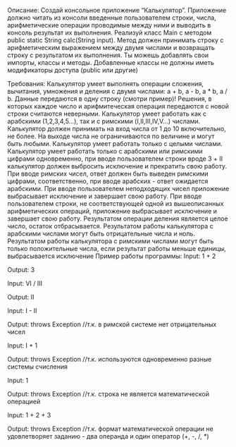 Описание:
Создай консольное приложение “Калькулятор”. 
Приложение должно читать из консоли введенные пользователем строки, числа,
арифметические операции проводимые между ними и выводить в консоль результат их выполнения.
Реализуй класс Main с методом public static String calc(String input).
Метод должен принимать строку с арифметическим выражением между двумя числами
и возвращать строку с результатом их выполнения. Ты можешь добавлять свои импорты, классы и методы.
Добавленные классы не должны иметь модификаторы доступа (public или другие)

Требования:
Калькулятор умеет выполнять операции сложения, вычитания, умножения и деления с двумя числами: a + b, a - b, a * b, a / b. 
Данные передаются в одну строку (смотри пример)! Решения, в которых каждое число и арифмитеческая операция передаются 
с новой строки считаются неверными.
Калькулятор умеет работать как с арабскими (1,2,3,4,5…), так и с римскими (I,II,III,IV,V…) числами.
Калькулятор должен принимать на вход числа от 1 до 10 включительно, не более. На выходе числа не ограничиваются 
по величине и могут быть любыми.
Калькулятор умеет работать только с целыми числами.
Калькулятор умеет работать только с арабскими или римскими цифрами одновременно, 
при вводе пользователем строки вроде 3 + II калькулятор должен выбросить исключение и прекратить свою работу.
При вводе римских чисел, ответ должен быть выведен римскими цифрами, соответственно, 
при вводе арабских - ответ ожидается арабскими.
При вводе пользователем неподходящих чисел приложение выбрасывает исключение и завершает свою работу.
При вводе пользователем строки, не соответствующей одной из вышеописанных арифметических операций, 
приложение выбрасывает исключение и завершает свою работу.
Результатом операции деления является целое число, остаток отбрасывается.
Результатом работы калькулятора с арабскими числами могут быть отрицательные числа и ноль. 
Результатом работы калькулятора с римскими числами могут быть только положительные числа, 
если результат работы меньше единицы, выбрасывается исключение
Пример работы программы:
Input:
1 + 2

Output:
3

Input:
VI / III

Output:
II

Input:
I - II

Output:
throws Exception //т.к. в римской системе нет отрицательных чисел

Input:
I + 1

Output:
throws Exception //т.к. используются одновременно разные системы счисления

Input:
1

Output:
throws Exception //т.к. строка не является математической операцией

Input:
1 + 2 + 3

Output:
throws Exception //т.к. формат математической операции не удовлетворяет заданию - два операнда и один оператор (+, -, /, *)

